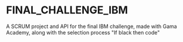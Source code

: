 # FINAL_CHALLENGE_IBM
A SCRUM project and API for the final IBM challenge, made with Gama Academy, along with the selection process "If black then code"
